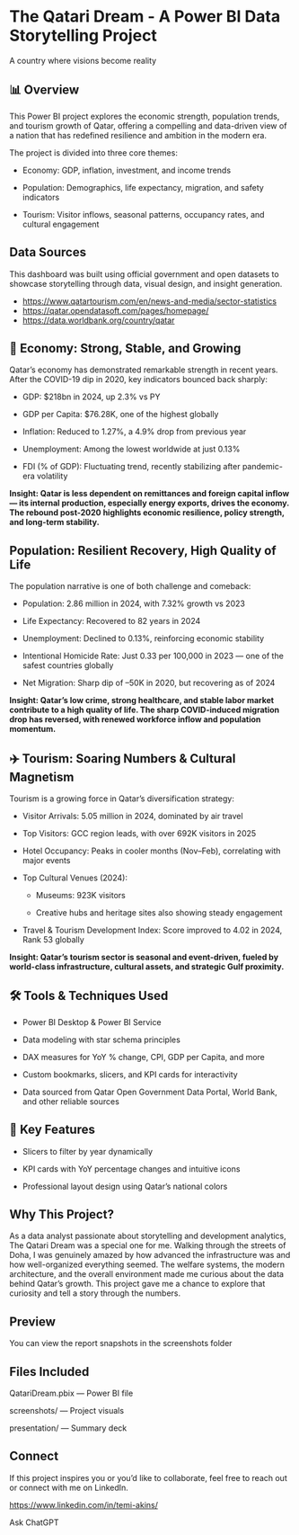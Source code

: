 # The Qatari Dream - A Power BI Data Storytelling Project

A country where visions become reality

## 📊 Overview

This Power BI project explores the economic strength, population trends, and tourism growth of Qatar, 
offering a compelling and data-driven view of a nation that has redefined resilience and ambition in the modern era.

The project is divided into three core themes:

- Economy: GDP, inflation, investment, and income trends

- Population: Demographics, life expectancy, migration, and safety indicators

- Tourism: Visitor inflows, seasonal patterns, occupancy rates, and cultural engagement

## Data Sources
This dashboard was built using official government and open datasets to showcase storytelling through data, 
visual design, and insight generation.

- https://www.qatartourism.com/en/news-and-media/sector-statistics
- https://qatar.opendatasoft.com/pages/homepage/
- https://data.worldbank.org/country/qatar

## 💼 Economy: Strong, Stable, and Growing

Qatar’s economy has demonstrated remarkable strength in recent years. After the COVID-19 dip in 2020, key indicators bounced back sharply:

- GDP: $218bn in 2024, up 2.3% vs PY

- GDP per Capita: $76.28K, one of the highest globally

- Inflation: Reduced to 1.27%, a 4.9% drop from previous year

- Unemployment: Among the lowest worldwide at just 0.13%

- FDI (% of GDP): Fluctuating trend, recently stabilizing after pandemic-era volatility

**Insight: Qatar is less dependent on remittances and foreign capital inflow — its internal production, especially energy exports, drives the economy.
   The rebound post-2020 highlights economic resilience, policy strength, and long-term stability.**

## Population: Resilient Recovery, High Quality of Life

The population narrative is one of both challenge and comeback:

- Population: 2.86 million in 2024, with 7.32% growth vs 2023

- Life Expectancy: Recovered to 82 years in 2024

- Unemployment: Declined to 0.13%, reinforcing economic stability

- Intentional Homicide Rate: Just 0.33 per 100,000 in 2023 — one of the safest countries globally

- Net Migration: Sharp dip of –50K in 2020, but recovering as of 2024

**Insight: Qatar’s low crime, strong healthcare, and stable labor market contribute to a high quality of life. 
The sharp COVID-induced migration drop has reversed, with renewed workforce inflow and population momentum.**

## ✈️ Tourism: Soaring Numbers & Cultural Magnetism

Tourism is a growing force in Qatar’s diversification strategy:

- Visitor Arrivals: 5.05 million in 2024, dominated by air travel

- Top Visitors: GCC region leads, with over 692K visitors in 2025

- Hotel Occupancy: Peaks in cooler months (Nov–Feb), correlating with major events

- Top Cultural Venues (2024):

    - Museums: 923K visitors

    - Creative hubs and heritage sites also showing steady engagement

- Travel & Tourism Development Index: Score improved to 4.02 in 2024, Rank 53 globally

**Insight: Qatar’s tourism sector is seasonal and event-driven, fueled by world-class infrastructure, cultural assets, and strategic Gulf proximity.**

## 🛠️ Tools & Techniques Used

- Power BI Desktop & Power BI Service

- Data modeling with star schema principles

- DAX measures for YoY % change, CPI, GDP per Capita, and more

- Custom bookmarks, slicers, and KPI cards for interactivity

- Data sourced from Qatar Open Government Data Portal, World Bank, and other reliable sources

## 📌 Key Features

- Slicers to filter by year dynamically

- KPI cards with YoY percentage changes and intuitive icons

- Professional layout design using Qatar’s national colors

## Why This Project?

As a data analyst passionate about storytelling and development analytics, The Qatari Dream was a special one for me. Walking through the streets of Doha, I was genuinely amazed by how advanced the infrastructure was and how well-organized everything seemed. The welfare systems, the modern architecture, and the overall environment made me curious about the data behind Qatar’s growth. This project gave me a chance to explore that curiosity and tell a story through the numbers.

## Preview

You can view the report snapshots in the screenshots folder

## Files Included

QatariDream.pbix — Power BI file

screenshots/ — Project visuals

presentation/ — Summary deck 

## Connect

If this project inspires you or you’d like to collaborate, feel free to reach out or connect with me on LinkedIn.

https://www.linkedin.com/in/temi-akins/











Ask ChatGPT

